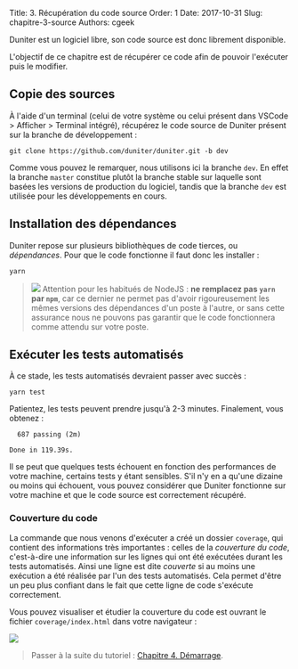 Title: 3. Récupération du code source
Order: 1
Date: 2017-10-31
Slug: chapitre-3-source
Authors: cgeek

Duniter est un logiciel libre, son code source est donc librement disponible.

L'objectif de ce chapitre est de récupérer ce code afin de pouvoir l'exécuter puis le modifier.

## Copie des sources

À l'aide d'un terminal (celui de votre système ou celui présent dans VSCode > Afficher > Terminal intégré), récupérez le code source de Duniter présent sur la branche de développement :

    git clone https://github.com/duniter/duniter.git -b dev

Comme vous pouvez le remarquer, nous utilisons ici la branche `dev`. En effet la branche `master` constitue plutôt la branche stable sur laquelle sont basées les versions de production du logiciel, tandis que la branche `dev` est utilisée pour les développements en cours.

## Installation des dépendances

Duniter repose sur plusieurs bibliothèques de code tierces, ou *dépendances*. Pour que le code fonctionne il faut donc les installer :

    yarn

> <span class="icon">![](/fr/images/icons/warning.png)</span> Attention pour les habitués de NodeJS : **ne remplacez pas `yarn` par `npm`**, car ce dernier ne permet pas d'avoir rigoureusement les mêmes versions des dépendances d'un poste à l'autre, or sans cette assurance nous ne pouvons pas garantir que le code fonctionnera comme attendu sur votre poste.

## Exécuter les tests automatisés

À ce stade, les tests automatisés devraient passer avec succès :

    yarn test

Patientez, les tests peuvent prendre jusqu'à 2-3 minutes. Finalement, vous obtenez :

      687 passing (2m)

    Done in 119.39s.

Il se peut que quelques tests échouent en fonction des performances de votre machine, certains tests y étant sensibles. S'il n'y en a qu'une dizaine ou moins qui échouent, vous pouvez considérer que Duniter fonctionne sur votre machine et que le code source est correctement récupéré.

### Couverture du code

La commande que nous venons d'exécuter a créé un dossier `coverage`, qui contient des informations très importantes : celles de la *couverture du code*, c'est-à-dire une information sur les lignes qui ont été exécutées durant les tests automatisés. Ainsi une ligne est dite *couverte* si au moins une exécution a été réalisée par l'un des tests automatisés. Cela permet d'être un peu plus confiant dans le fait que cette ligne de code s'exécute correctement.

Vous pouvez visualiser et étudier la couverture du code est ouvrant le fichier `coverage/index.html` dans votre navigateur :

![](/fr/images/tuto-dev/coverage.png)

> Passer à la suite du tutoriel : [Chapitre 4. Démarrage](../chapitre-4-demarrage).
